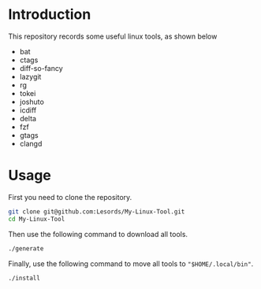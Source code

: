 # Introduction

This repository records some useful linux tools, as shown below

- bat
- ctags
- diff-so-fancy
- lazygit
- rg
- tokei
- joshuto
- icdiff
- delta
- fzf
- gtags
- clangd

# Usage

First you need to clone the repository.

```bash
git clone git@github.com:Lesords/My-Linux-Tool.git
cd My-Linux-Tool
```

Then use the following command to download all tools.

```bash
./generate
```

Finally, use the following command to move all tools to `"$HOME/.local/bin"`.

```bash
./install
```
